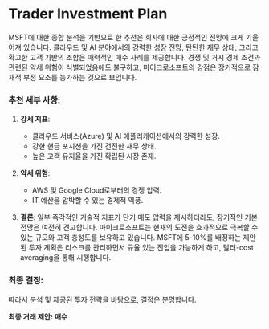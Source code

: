 # Trader Investment Plan

MSFT에 대한 종합 분석을 기반으로 한 추천은 회사에 대한 긍정적인 전망에 크게 기울어져 있습니다. 클라우드 및 AI 분야에서의 강력한 성장 전망, 탄탄한 재무 상태, 그리고 확고한 고객 기반의 조합은 매력적인 매수 사례를 제공합니다. 경쟁 및 거시 경제 조건과 관련된 약세 위험이 식별되었음에도 불구하고, 마이크로소프트의 강점은 장기적으로 잠재적 부정 요소를 능가하는 것으로 보입니다.

### 추천 세부 사항:

1. **강세 지표**: 
   - 클라우드 서비스(Azure) 및 AI 애플리케이션에서의 강력한 성장.
   - 강한 현금 포지션을 가진 건전한 재무 상태.
   - 높은 고객 유지율을 가진 확립된 시장 존재.

2. **약세 위험**:
   - AWS 및 Google Cloud로부터의 경쟁 압력.
   - IT 예산을 압박할 수 있는 경제적 역풍.

3. **결론**: 일부 즉각적인 기술적 지표가 단기 매도 압력을 제시하더라도, 장기적인 기본 전망은 여전히 견고합니다. 마이크로소프트는 현재의 도전을 효과적으로 극복할 수 있는 규모와 고객 충성도를 보유하고 있습니다. MSFT에 5-10%를 배정하는 제안된 투자 계획은 리스크를 관리하면서 규율 있는 진입을 가능하게 하고, 달러-cost averaging을 통해 시행합니다.

### 최종 결정:
따라서 분석 및 제공된 투자 전략을 바탕으로, 결정은 분명합니다.

**최종 거래 제안: 매수**

